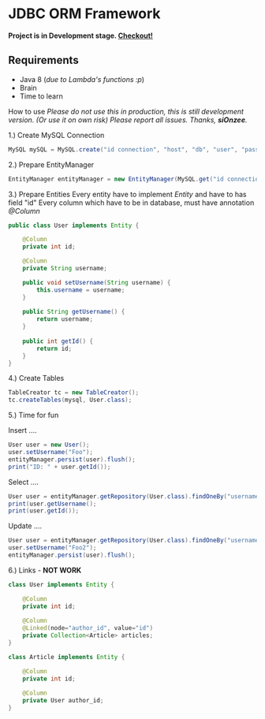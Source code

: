 # JDBC ORM Framework
**Project is in Development stage. [Checkout!](https://gitlab.bukva.cz/siOnzee/JDBC-ORM-FRAMEWORK/tree/develop)**

## Requirements
- Java 8 (_due to Lambda's functions :p_)
- Brain
- Time to learn


How to use
_Please do not use this in production, this is still development version. (Or use it on own risk)_
_Please report all issues. Thanks, __siOnzee__._

1.) Create MySQL Connection

```java
MySQL mySQL = MySQL.create("id connection", "host", "db", "user", "pass", 3306);
```

2.) Prepare EntityManager

```java
EntityManager entityManager = new EntityManager(MySQL.get("id connection"));
```

3.) Prepare Entities
Every entity have to implement _Entity_ and have to has field "id"
Every column which have to be in database, must have annotation _@Column_

```java
public class User implements Entity {

    @Column
    private int id;

    @Column
    private String username;

    public void setUsername(String username) {
        this.username = username;
    }
    
    public String getUsername() {
        return username;
    }
    
    public int getId() {
        return id;
    }
}
```

4.) Create Tables

```java
TableCreator tc = new TableCreator();
tc.createTables(mysql, User.class);
```

5.) Time for fun

Insert ....
```java
User user = new User();
user.setUsername("Foo");
entityManager.persist(user).flush();
print("ID: " + user.getId());
```

Select ....
```java
User user = entityManager.getRepository(User.class).findOneBy("username", "Foo");
print(user.getUsername();
print(user.getId());
```

Update ....
```java
User user = entityManager.getRepository(User.class).findOneBy("username", "Foo");
user.setUsername("Foo2");
entityManager.persist(user).flush();
```

6.) Links - **NOT WORK**

```java
class User implements Entity {

    @Column
    private int id;
    
    @Column
    @Linked(node="author_id", value="id")
    private Collection<Article> articles;
}

class Article implements Entity {

    @Column
    private int id;
    
    @Column
    private User author_id;
}
```
